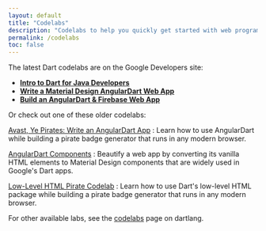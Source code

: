 ```yaml
---
layout: default
title: "Codelabs"
description: "Codelabs to help you quickly get started with web programming in Dart."
permalink: /codelabs
toc: false
---
```


The latest Dart codelabs are on the Google Developers site:

* **[Intro to Dart for Java Developers](https://codelabs.developers.google.com/codelabs/from-java-to-dart/)**
* **[Write a Material Design AngularDart Web App](https://codelabs.developers.google.com/codelabs/your-first-angulardart-web-app/)**
* **[Build an AngularDart & Firebase Web App](https://codelabs.developers.google.com/codelabs/angulardart-firebase-web-app/)**

Or check out one of these older codelabs:

[Avast, Ye Pirates: Write an AngularDart App](/codelabs/ng2)
: Learn how to use AngularDart while building
a pirate badge generator that runs in any modern browser.

[AngularDart Components](/codelabs/angular_components)
: Beautify a web app by converting its vanilla HTML elements
to Material Design components that are widely used in Google's Dart apps.

[Low-Level HTML Pirate Codelab](/codelabs/darrrt)
: Learn how to use Dart's low-level HTML package while
building a pirate badge generator that runs in any modern browser.

For other available labs, see the
[codelabs]({{site.dartlang}}/codelabs) page on dartlang.
